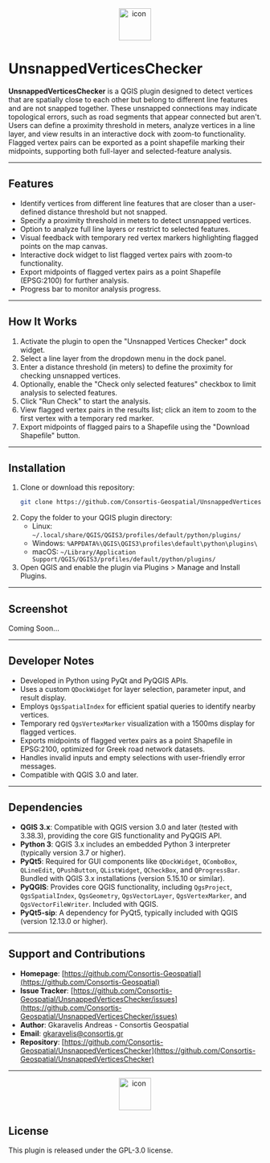 <div align="center">
  <img width="64" height="64" alt="icon" src="https://github.com/user-attachments/assets/ab17eb1b-30b3-4bd8-9776-c0f5378fe49c" />
</div>


# UnsnappedVerticesChecker 

**UnsnappedVerticesChecker** is a QGIS plugin designed to detect vertices that are spatially close to each other but belong to different line features and are not snapped together. These unsnapped connections may indicate topological errors, such as road segments that appear connected but aren't. Users can define a proximity threshold in meters, analyze vertices in a line layer, and view results in an interactive dock with zoom-to functionality. Flagged vertex pairs can be exported as a point shapefile marking their midpoints, supporting both full-layer and selected-feature analysis.

---

## Features

- Identify vertices from different line features that are closer than a user-defined distance threshold but not snapped.
- Specify a proximity threshold in meters to detect unsnapped vertices.
- Option to analyze full line layers or restrict to selected features.
- Visual feedback with temporary red vertex markers highlighting flagged points on the map canvas.
- Interactive dock widget to list flagged vertex pairs with zoom-to functionality.
- Export midpoints of flagged vertex pairs as a point Shapefile (EPSG:2100) for further analysis.
- Progress bar to monitor analysis progress.

---

## How It Works

1. Activate the plugin to open the "Unsnapped Vertices Checker" dock widget.
2. Select a line layer from the dropdown menu in the dock panel.
3. Enter a distance threshold (in meters) to define the proximity for checking unsnapped vertices.
4. Optionally, enable the "Check only selected features" checkbox to limit analysis to selected features.
5. Click "Run Check" to start the analysis.
6. View flagged vertex pairs in the results list; click an item to zoom to the first vertex with a temporary red marker.
7. Export midpoints of flagged pairs to a Shapefile using the "Download Shapefile" button.

---

## Installation

1. Clone or download this repository:
   ```bash
   git clone https://github.com/Consortis-Geospatial/UnsnappedVerticesChecker.git
   ```
2. Copy the folder to your QGIS plugin directory:
   - Linux: `~/.local/share/QGIS/QGIS3/profiles/default/python/plugins/`
   - Windows: `%APPDATA%\QGIS\QGIS3\profiles\default\python\plugins\`
   - macOS: `~/Library/Application Support/QGIS/QGIS3/profiles/default/python/plugins/`
3. Open QGIS and enable the plugin via Plugins > Manage and Install Plugins.

---

## Screenshot
Coming Soon...

---

## Developer Notes

- Developed in Python using PyQt and PyQGIS APIs.
- Uses a custom `QDockWidget` for layer selection, parameter input, and result display.
- Employs `QgsSpatialIndex` for efficient spatial queries to identify nearby vertices.
- Temporary red `QgsVertexMarker` visualization with a 1500ms display for flagged vertices.
- Exports midpoints of flagged vertex pairs as a point Shapefile in EPSG:2100, optimized for Greek road network datasets.
- Handles invalid inputs and empty selections with user-friendly error messages.
- Compatible with QGIS 3.0 and later.

---

## Dependencies

- **QGIS 3.x**: Compatible with QGIS version 3.0 and later (tested with 3.38.3), providing the core GIS functionality and PyQGIS API.
- **Python 3**: QGIS 3.x includes an embedded Python 3 interpreter (typically version 3.7 or higher).
- **PyQt5**: Required for GUI components like `QDockWidget`, `QComboBox`, `QLineEdit`, `QPushButton`, `QListWidget`, `QCheckBox`, and `QProgressBar`. Bundled with QGIS 3.x installations (version 5.15.10 or similar).
- **PyQGIS**: Provides core QGIS functionality, including `QgsProject`, `QgsSpatialIndex`, `QgsGeometry`, `QgsVectorLayer`, `QgsVertexMarker`, and `QgsVectorFileWriter`. Included with QGIS.
- **PyQt5-sip**: A dependency for PyQt5, typically included with QGIS (version 12.13.0 or higher).

---

## Support and Contributions

- **Homepage**: [https://github.com/Consortis-Geospatial](https://github.com/Consortis-Geospatial)
- **Issue Tracker**: [https://github.com/Consortis-Geospatial/UnsnappedVerticesChecker/issues](https://github.com/Consortis-Geospatial/UnsnappedVerticesChecker/issues)
- **Author**: Gkaravelis Andreas - Consortis Geospatial
- **Email**: gkaravelis@consortis.gr
- **Repository**: [https://github.com/Consortis-Geospatial/UnsnappedVerticesChecker](https://github.com/Consortis-Geospatial/UnsnappedVerticesChecker)

---

<div align="center">
  <img width="64" height="64" alt="icon" src="https://github.com/user-attachments/assets/ab17eb1b-30b3-4bd8-9776-c0f5378fe49c" />
</div>

## License
This plugin is released under the GPL-3.0 license.
